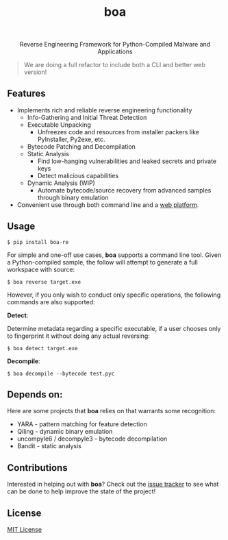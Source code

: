 <div align="center">
    <h1>boa</h1><br>
    <p>Reverse Engineering Framework for Python-Compiled Malware and Applications</p>
</div>

> We are doing a full refactor to include both a CLI and better web version!

## Features

* Implements rich and reliable reverse engineering functionality
  * Info-Gathering and Initial Threat Detection
  * Executable Unpacking
    * Unfreezes code and resources from installer packers like PyInstaller, Py2exe, etc.
  * Bytecode Patching and Decompilation
  * Static Analysis
    * Find low-hanging vulnerabilities and leaked secrets and private keys
    * Detect malicious capabilities
  * Dynamic Analysis (WIP)
    * Automate bytecode/source recovery from advanced samples through binary emulation
* Convenient use through both command line and a [web platform](https://boa.codemuch.tech).

## Usage

```
$ pip install boa-re
```

For simple and one-off use cases, __boa__ supports a command line tool. Given a Python-compiled
sample, the follow will attempt to generate a full workspace with source:

```
$ boa reverse target.exe
```

However, if you only wish to conduct only specific operations, the following commands are also
supported:

__Detect__:

Determine metadata regarding a specific executable, if a user chooses only to fingerprint it
without doing any actual reversing:

```
$ boa detect target.exe
```

__Decompile__:

```
$ boa decompile --bytecode test.pyc
```

## Depends on:

Here are some projects that __boa__ relies on that warrants some recognition:

* YARA - pattern matching for feature detection
* Qiling - dynamic binary emulation
* uncompyle6 / decompyle3 - bytecode decompilation
* Bandit - static analysis

## Contributions

Interested in helping out with __boa__? Check out the [issue tracker](https://github.com/ex0dus-0x/boa/issues)
to see what can be done to help improve the state of the project!

## License

[MIT License](https://codemuch.tech/license.txt)
